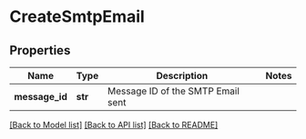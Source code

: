 # CreateSmtpEmail

## Properties
Name | Type | Description | Notes
------------ | ------------- | ------------- | -------------
**message_id** | **str** | Message ID of the SMTP Email sent | 

[[Back to Model list]](../README.md#documentation-for-models) [[Back to API list]](../README.md#documentation-for-api-endpoints) [[Back to README]](../README.md)


